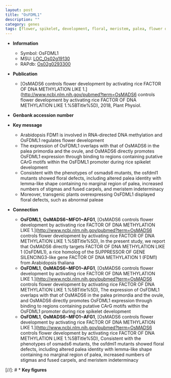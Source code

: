 ```yaml
---
layout: post
title: "OsFDML1"
description: ""
category: genes
tags: [flower, spikelet, development, floral, meristem, palea, flower development, spikelet development]
---
```


* **Information**  
    + Symbol: OsFDML1  
    + MSU: [LOC_Os02g19130](http://rice.uga.edu/cgi-bin/ORF_infopage.cgi?orf=LOC_Os02g19130)  
    + RAPdb: [Os02g0293300](http://rapdb.dna.affrc.go.jp/viewer/gbrowse_details/irgsp1?name=Os02g0293300)  

* **Publication**  
    + [OsMADS6 controls flower development by activating rice FACTOR OF DNA METHYLATION LIKE 1.](http://www.ncbi.nlm.nih.gov/pubmed?term=OsMADS6 controls flower development by activating rice FACTOR OF DNA METHYLATION LIKE 1.%5BTitle%5D), 2018, Plant Physiol.

* **Genbank accession number**  

* **Key message**  
    + Arabidopsis FDM1 is involved in RNA-directed DNA methylation and OsFDML1 regulates flower development
    + The expression of OsFDML1 overlaps with that of OsMADS6 in the palea primordia and the ovule, and OsMADS6 directly promotes OsFDML1 expression through binding to regions containing putative CArG motifs within the OsFDML1 promoter during rice spikelet development
    + Consistent with the phenotypes of osmads6 mutants, the osfdml1 mutants showed floral defects, including altered palea identity with lemma-like shape containing no marginal region of palea, increased numbers of stigmas and fused carpels, and meristem indeterminacy
    + Moreover, transgenic plants overexpressing OsFDML1 displayed floral defects, such as abnormal paleae

* **Connection**  
    + __OsFDML1__, __OsMADS6~MFO1~AFG1__, [OsMADS6 controls flower development by activating rice FACTOR OF DNA METHYLATION LIKE 1.](http://www.ncbi.nlm.nih.gov/pubmed?term=OsMADS6 controls flower development by activating rice FACTOR OF DNA METHYLATION LIKE 1.%5BTitle%5D),  In the present study, we report that OsMADS6 directly targets FACTOR OF DNA METHYLATION LIKE 1 (OsFDML1), a rice homolog of the SUPPRESSOR OF GENE SILENCING3-like gene FACTOR OF DNA METHYLATION 1 (FDM1) from Arabidopsis thaliana
    + __OsFDML1__, __OsMADS6~MFO1~AFG1__, [OsMADS6 controls flower development by activating rice FACTOR OF DNA METHYLATION LIKE 1.](http://www.ncbi.nlm.nih.gov/pubmed?term=OsMADS6 controls flower development by activating rice FACTOR OF DNA METHYLATION LIKE 1.%5BTitle%5D),  The expression of OsFDML1 overlaps with that of OsMADS6 in the palea primordia and the ovule, and OsMADS6 directly promotes OsFDML1 expression through binding to regions containing putative CArG motifs within the OsFDML1 promoter during rice spikelet development
    + __OsFDML1__, __OsMADS6~MFO1~AFG1__, [OsMADS6 controls flower development by activating rice FACTOR OF DNA METHYLATION LIKE 1.](http://www.ncbi.nlm.nih.gov/pubmed?term=OsMADS6 controls flower development by activating rice FACTOR OF DNA METHYLATION LIKE 1.%5BTitle%5D),  Consistent with the phenotypes of osmads6 mutants, the osfdml1 mutants showed floral defects, including altered palea identity with lemma-like shape containing no marginal region of palea, increased numbers of stigmas and fused carpels, and meristem indeterminacy

[//]: # * **Key figures**  


